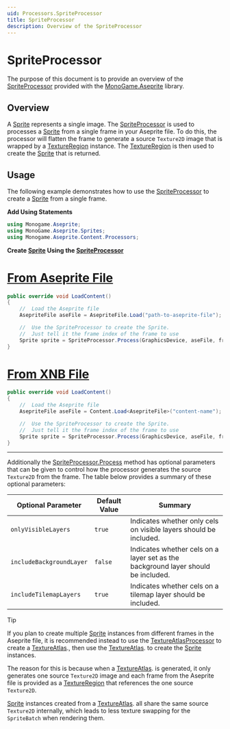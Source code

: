 ```yaml
---
uid: Processors.SpriteProcessor
title: SpriteProcessor
description: Overview of the SpriteProcessor
---
```


# SpriteProcessor

The purpose of this document is to provide an overview of the [SpriteProcessor](<xref:MonoGame.Aseprite.Content.Processors.SpriteProcessor>) provided with the [MonoGame.Aseprite](<xref:MonoGame.Aseprite>) library.

## Overview

A [Sprite](<xref:MonoGame.Aseprite.Sprites.Sprite>) represents a single image. The [SpriteProcessor](<xref:MonoGame.Aseprite.Content.Processors.SpriteProcessor>) is used to processes a [Sprite](<xref:MonoGame.Aseprite.Sprites.Sprite>) from a single frame in your Aseprite file. To do this, the processor will flatten the frame to generate a source `Texture2D` image that is wrapped by a [TextureRegion](<xref:MonoGame.Aseprite.TextureRegion>) instance. The [TextureRegion](<xref:MonoGame.Aseprite.TextureRegion>) is then used to create the [Sprite](<xref:MonoGame.Aseprite.Sprites.Sprite>) that is returned.

## Usage

The following example demonstrates how to use the [SpriteProcessor](<xref:MonoGame.Aseprite.Content.Processors.SpriteProcessor>) to create a [Sprite](<xref:MonoGame.Aseprite.Sprites.Sprite>) from a single frame.

**Add Using Statements**

```cs
using Monogame.Aseprite;
using MonoGame.Aseprite.Sprites;
using Monogame.Aseprite.Content.Processors;
```

**Create [Sprite](<xref:MonoGame.Aseprite.Sprites.Sprite>) Using the [SpriteProcessor](<xref:MonoGame.Aseprite.Content.Processors.SpriteProcessor>)**

# [From Aseprite File](#tab/from-aseprite-file)

```cs
public override void LoadContent()
{
    //  Load the Aseprite file
    AsepriteFile aseFile = AsepriteFile.Load("path-to-aseprite-file");

    //  Use the SpriteProcessor to create the Sprite.
    //  Just tell it the frame index of the frame to use
    Sprite sprite = SpriteProcessor.Process(GraphicsDevice, aseFile, frameIndex: 0);
}
```

# [From XNB File](#tab/from-xnb-file)

```cs
public override void LoadContent()
{
    //  Load the Aseprite file
    AsepriteFile aseFile = Content.Load<AsepriteFile>("content-name");

    //  Use the SpriteProcessor to create the Sprite.
    //  Just tell it the frame index of the frame to use
    Sprite sprite = SpriteProcessor.Process(GraphicsDevice, aseFile, frameIndex: 0);
}
```

---

Additionally the [SpriteProcessor.Process](<xref:MonoGame.Aseprite.Content.Processors.SpriteProcessor.Process(Microsoft.Xna.Framework.Graphics.GraphicsDevice,MonoGame.Aseprite.AsepriteFile,System.Int32,System.Boolean,System.Boolean,System.Boolean)>) method has optional parameters that can be given to control how the processor generates the source `Texture2D` from the frame. The table below provides a summary of these optional parameters:

| Optional Parameter       | Default Value | Summary                                                                           |
| ------------------------ | ------------- | --------------------------------------------------------------------------------- |
| `onlyVisibleLayers`      | `true`        | Indicates whether only cels on visible layers should be included.                 |
| `includeBackgroundLayer` | `false`       | Indicates whether cels on a layer set as the background layer should be included. |
| `includeTilemapLayers`   | `true`        | Indicates whether cels on a tilemap layer should be included.                     |

> [!TIP]
> If you plan to create multiple [Sprite](<xref:MonoGame.Aseprite.Sprites.Sprite>) instances from different frames in the Aseprite file, it is recommended instead to use the [TextureAtlasProcessor](<xref:MonoGame.Aseprite.Content.Processors.TextureAtlasProcessor>) to create a [TextureAtlas](<xref:MonoGame.Aseprite.Sprites.TextureAtlas>)., then use the [TextureAtlas](<xref:MonoGame.Aseprite.Sprites.TextureAtlas>). to create the [Sprite](<xref:MonoGame.Aseprite.Sprites.Sprite>) instances.
> 
> The reason for this is because when a [TextureAtlas](<xref:MonoGame.Aseprite.Sprites.TextureAtlas>). is generated, it only generates one source `Texture2D` image and each frame from the Aseprite file is provided as a [TextureRegion](<xref:MonoGame.Aseprite.TextureRegion>) that references the one source `Texture2D`. 
> 
> [Sprite](<xref:MonoGame.Aseprite.Sprites.Sprite>) instances created from a [TextureAtlas](<xref:MonoGame.Aseprite.Sprites.TextureAtlas>). all share the same source `Texture2D` internally, which leads to less texture swapping for the `SpriteBatch` when rendering them.
